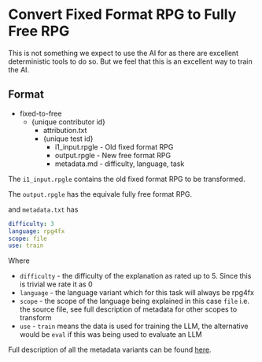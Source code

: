 # Convert Fixed Format RPG to Fully Free RPG

This is not something we expect to use the AI for as there are excellent deterministic tools to do so.  But we feel that this is an excellent way to train the AI.

## Format

* fixed-to-free
  * {unique contributor id}
    * attribution.txt
    * {unique test id}
      * i1_input.rpgle - Old fixed format RPG
      * output.rpgle - New free format RPG
      * metadata.md - difficulty, language, task

The `i1_input.rpgle` contains the old fixed format RPG to be transformed.

The `output.rpgle` has the equivale fully free format RPG.

and `metadata.txt` has

```yaml
difficulty: 3
language: rpg4fx
scope: file
use: train
```

Where

* `difficulty` - the difficulty of the explanation as rated up to 5.  Since this is trivial we rate it as 0
* `language` - the language variant which for this task will always be rpg4fx
* `scope` - the scope of the language being explained in this case `file` i.e. the source file, see full description of metadata for other scopes to transform
* `use` - `train` means the data is used for training the LLM, the alternative would be `eval` if this was being used to evaluate an LLM

Full description of all the metadata variants can be found [here](/pages/metadata.md).
